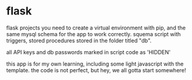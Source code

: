 # flask
flask projects
you need to create a virtual environment with pip, and the same mysql schema for the app to work correctly. squema script with triggers, stored procedures stored in the folder titled "db".

all API keys and db passwords marked in script code as 'HIDDEN'

this app is for my own learning, including some light javascript with the template. the code is not perfect, but hey, we all gotta start somewhere!
